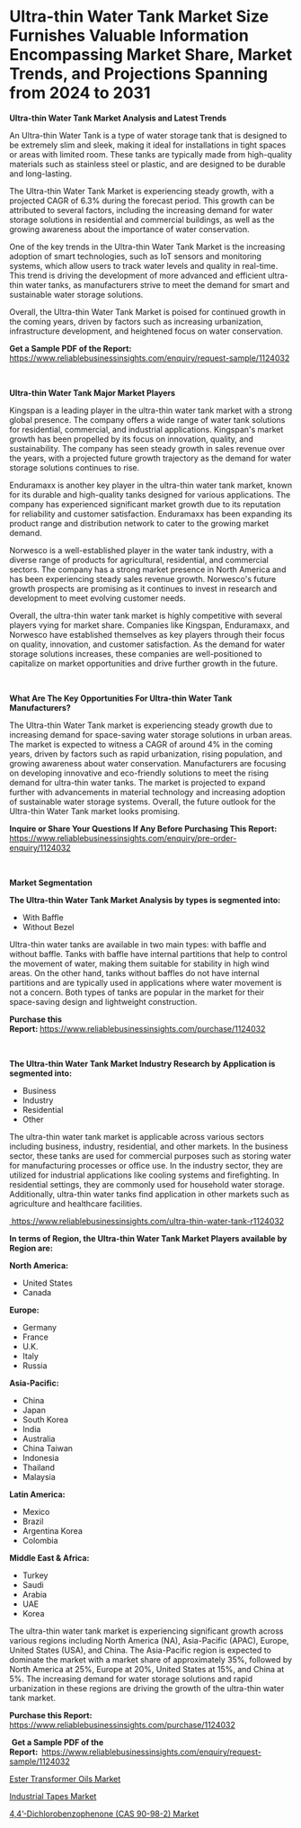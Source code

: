 <p><h1>Ultra-thin Water Tank Market Size Furnishes Valuable Information Encompassing Market Share, Market Trends, and Projections Spanning from 2024 to 2031</h1></p><p><strong>Ultra-thin Water Tank Market Analysis and Latest Trends</strong></p>
<p><p>An Ultra-thin Water Tank is a type of water storage tank that is designed to be extremely slim and sleek, making it ideal for installations in tight spaces or areas with limited room. These tanks are typically made from high-quality materials such as stainless steel or plastic, and are designed to be durable and long-lasting.</p><p>The Ultra-thin Water Tank Market is experiencing steady growth, with a projected CAGR of 6.3% during the forecast period. This growth can be attributed to several factors, including the increasing demand for water storage solutions in residential and commercial buildings, as well as the growing awareness about the importance of water conservation.</p><p>One of the key trends in the Ultra-thin Water Tank Market is the increasing adoption of smart technologies, such as IoT sensors and monitoring systems, which allow users to track water levels and quality in real-time. This trend is driving the development of more advanced and efficient ultra-thin water tanks, as manufacturers strive to meet the demand for smart and sustainable water storage solutions.</p><p>Overall, the Ultra-thin Water Tank Market is poised for continued growth in the coming years, driven by factors such as increasing urbanization, infrastructure development, and heightened focus on water conservation.</p></p>
<p><strong>Get a Sample PDF of the Report:&nbsp;</strong> <a href="https://www.reliablebusinessinsights.com/enquiry/request-sample/1124032">https://www.reliablebusinessinsights.com/enquiry/request-sample/1124032</a></p>
<p>&nbsp;</p>
<p><strong>Ultra-thin Water Tank Major Market Players</strong></p>
<p><p>Kingspan is a leading player in the ultra-thin water tank market with a strong global presence. The company offers a wide range of water tank solutions for residential, commercial, and industrial applications. Kingspan's market growth has been propelled by its focus on innovation, quality, and sustainability. The company has seen steady growth in sales revenue over the years, with a projected future growth trajectory as the demand for water storage solutions continues to rise.</p><p>Enduramaxx is another key player in the ultra-thin water tank market, known for its durable and high-quality tanks designed for various applications. The company has experienced significant market growth due to its reputation for reliability and customer satisfaction. Enduramaxx has been expanding its product range and distribution network to cater to the growing market demand.</p><p>Norwesco is a well-established player in the water tank industry, with a diverse range of products for agricultural, residential, and commercial sectors. The company has a strong market presence in North America and has been experiencing steady sales revenue growth. Norwesco's future growth prospects are promising as it continues to invest in research and development to meet evolving customer needs.</p><p>Overall, the ultra-thin water tank market is highly competitive with several players vying for market share. Companies like Kingspan, Enduramaxx, and Norwesco have established themselves as key players through their focus on quality, innovation, and customer satisfaction. As the demand for water storage solutions increases, these companies are well-positioned to capitalize on market opportunities and drive further growth in the future.</p></p>
<p>&nbsp;</p>
<p><strong>What Are The Key Opportunities For Ultra-thin Water Tank Manufacturers?</strong></p>
<p><p>The Ultra-thin Water Tank market is experiencing steady growth due to increasing demand for space-saving water storage solutions in urban areas. The market is expected to witness a CAGR of around 4% in the coming years, driven by factors such as rapid urbanization, rising population, and growing awareness about water conservation. Manufacturers are focusing on developing innovative and eco-friendly solutions to meet the rising demand for ultra-thin water tanks. The market is projected to expand further with advancements in material technology and increasing adoption of sustainable water storage systems. Overall, the future outlook for the Ultra-thin Water Tank market looks promising.</p></p>
<p><strong>Inquire or Share Your Questions If Any Before Purchasing This Report:</strong> <a href="https://www.reliablebusinessinsights.com/enquiry/pre-order-enquiry/1124032">https://www.reliablebusinessinsights.com/enquiry/pre-order-enquiry/1124032</a></p>
<p>&nbsp;</p>
<p><strong>Market Segmentation</strong></p>
<p><strong>The Ultra-thin Water Tank Market Analysis by types is segmented into:</strong></p>
<p><ul><li>With Baffle</li><li>Without Bezel</li></ul></p>
<p><p>Ultra-thin water tanks are available in two main types: with baffle and without baffle. Tanks with baffle have internal partitions that help to control the movement of water, making them suitable for stability in high wind areas. On the other hand, tanks without baffles do not have internal partitions and are typically used in applications where water movement is not a concern. Both types of tanks are popular in the market for their space-saving design and lightweight construction.</p></p>
<p><strong>Purchase this Report:&nbsp;</strong><a href="https://www.reliablebusinessinsights.com/purchase/1124032">https://www.reliablebusinessinsights.com/purchase/1124032</a></p>
<p>&nbsp;</p>
<p><strong>The Ultra-thin Water Tank Market Industry Research by Application is segmented into:</strong></p>
<p><ul><li>Business</li><li>Industry</li><li>Residential</li><li>Other</li></ul></p>
<p><p>The ultra-thin water tank market is applicable across various sectors including business, industry, residential, and other markets. In the business sector, these tanks are used for commercial purposes such as storing water for manufacturing processes or office use. In the industry sector, they are utilized for industrial applications like cooling systems and firefighting. In residential settings, they are commonly used for household water storage. Additionally, ultra-thin water tanks find application in other markets such as agriculture and healthcare facilities.</p></p>
<p><a href="https://www.reliablebusinessinsights.com/ultra-thin-water-tank-r1124032">&nbsp;https://www.reliablebusinessinsights.com/ultra-thin-water-tank-r1124032</a></p>
<p><strong>In terms of Region, the Ultra-thin Water Tank Market Players available by Region are:</strong></p>
<p>
    <p> <strong> North America: </strong>
        <ul>
            <li>United States</li>
            <li>Canada</li>
        </ul>
        </p> 
    <p> <strong> Europe: </strong>
        <ul>
            <li>Germany</li>
            <li>France</li>
            <li>U.K.</li>
            <li>Italy</li>
            <li>Russia</li>
        </ul>
        </p> 
    <p> <strong> Asia-Pacific: </strong>
        <ul>
            <li>China</li>
            <li>Japan</li>
            <li>South Korea</li>
            <li>India</li>
            <li>Australia</li>
            <li>China Taiwan</li>
            <li>Indonesia</li>
            <li>Thailand</li>
            <li>Malaysia</li>
        </ul>
        </p> 
    <p> <strong> Latin America: </strong>
        <ul>
            <li>Mexico</li>
            <li>Brazil</li>
            <li>Argentina Korea</li>
            <li>Colombia</li>
        </ul>
        </p> 
    <p> <strong> Middle East & Africa: </strong>
        <ul>
            <li>Turkey</li>
            <li>Saudi</li>
            <li>Arabia</li>
            <li>UAE</li>
            <li>Korea</li>
        </ul>
    </p>
    </p>
<p><p>The ultra-thin water tank market is experiencing significant growth across various regions including North America (NA), Asia-Pacific (APAC), Europe, United States (USA), and China. The Asia-Pacific region is expected to dominate the market with a market share of approximately 35%, followed by North America at 25%, Europe at 20%, United States at 15%, and China at 5%. The increasing demand for water storage solutions and rapid urbanization in these regions are driving the growth of the ultra-thin water tank market.</p></p>
<p><strong>Purchase this Report: </strong><a href="https://www.reliablebusinessinsights.com/purchase/1124032">https://www.reliablebusinessinsights.com/purchase/1124032</a></p>
<p>&nbsp;<strong>Get a Sample PDF of the Report:&nbsp;&nbsp;</strong><a href="https://www.reliablebusinessinsights.com/enquiry/request-sample/1124032">https://www.reliablebusinessinsights.com/enquiry/request-sample/1124032</a></p>
<p><strong></strong></p>
<p><p><a href="https://www.linkedin.com/pulse/ester-transformer-oils-market-size-amp-share-analysis-kf4of">Ester Transformer Oils Market</a></p><p><a href="https://www.linkedin.com/pulse/global-industrial-tapes-market-sector-types-applications-p0fgf">Industrial Tapes Market</a></p><p><a href="https://www.linkedin.com/pulse/44rsquo-dichlorobenzophenone-cas-90-98-2-market-forecast-et8zf">4,4’-Dichlorobenzophenone (CAS 90-98-2) Market</a></p></p>